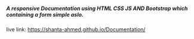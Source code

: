 ﻿##### A responsive Documentation using HTML CSS JS AND Bootstrap which containing a form simple aslo.
 
 live link: 
 https://shanta-ahmed.github.io/Documentation/
